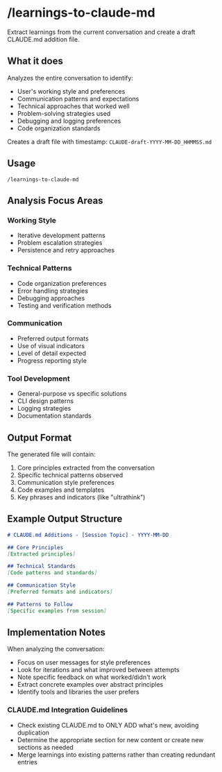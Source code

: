 # /learnings-to-claude-md

Extract learnings from the current conversation and create a draft CLAUDE.md addition file.

## What it does

Analyzes the entire conversation to identify:
- User's working style and preferences
- Communication patterns and expectations
- Technical approaches that worked well
- Problem-solving strategies used
- Debugging and logging preferences
- Code organization standards

Creates a draft file with timestamp: `CLAUDE-draft-YYYY-MM-DD_HHMMSS.md`

## Usage

```
/learnings-to-claude-md
```

## Analysis Focus Areas

### Working Style
- Iterative development patterns
- Problem escalation strategies
- Persistence and retry approaches

### Technical Patterns
- Code organization preferences
- Error handling strategies
- Debugging approaches
- Testing and verification methods

### Communication
- Preferred output formats
- Use of visual indicators
- Level of detail expected
- Progress reporting style

### Tool Development
- General-purpose vs specific solutions
- CLI design patterns
- Logging strategies
- Documentation standards

## Output Format

The generated file will contain:
1. Core principles extracted from the conversation
2. Specific technical patterns observed
3. Communication style preferences
4. Code examples and templates
5. Key phrases and indicators (like "ultrathink")

## Example Output Structure

```markdown
# CLAUDE.md Additions - [Session Topic] - YYYY-MM-DD

## Core Principles
[Extracted principles]

## Technical Standards
[Code patterns and standards]

## Communication Style
[Preferred formats and indicators]

## Patterns to Follow
[Specific examples from session]
```

## Implementation Notes

When analyzing the conversation:
- Focus on user messages for style preferences
- Look for iterations and what improved between attempts
- Note specific feedback on what worked/didn't work
- Extract concrete examples over abstract principles
- Identify tools and libraries the user prefers

### CLAUDE.md Integration Guidelines
- Check existing CLAUDE.md to ONLY ADD what's new, avoiding duplication
- Determine the appropriate section for new content or create new sections as needed
- Merge learnings into existing patterns rather than creating redundant entries
